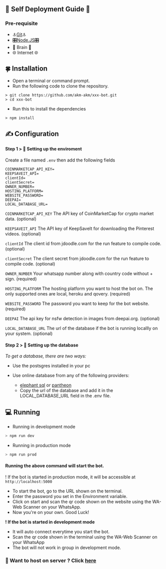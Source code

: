 ## 🤖️ Self Deployment Guide 🤖️


### Pre-requisite
- ⚓[Git](https://git-scm.com/)⚓
- 🎛️[Node.JS](https://nodejs.org/en/)🎛️
- 🧠️ Brain 🧠️
- 🌐️ Internet 🌐️️


## 🍀 Installation

- Open a terminal or command prompt.
- Run the following code to clone the repository.

```SH
> git clone https://github.com/akm-akm/xxx-bot.git
> cd xxx-bot
```

- Run this to install the dependencies

```SH
> npm install
```

## ✍ Configuration

#### Step 1 > 🚂 Setting up the enviroment

 Create a file named `.env` then add the following fields

```env
COINMARKETCAP_API_KEY=
KEEPSAVEIT_API=
clientId=
clientSecret=
OWNER_NUMBER=
HOSTING_PLATFORM=
WEBSITE_PASSWORD=
DEEPAI=
LOCAL_DATABASE_URL=
```

`COINMARKETCAP_API_KEY` The API key of CoinMarketCap for crypto market data. (optional)

`KEEPSAVEIT_API` The API key of KeepSaveIt for downloading the Pinterest videos. (optional)

`clientId` The client id from jdoodle.com for the run feature to compile code. (optional)

`clientSecret` The client secret from jdoodle.com for the run feature to compile code. (optional)

`OWNER_NUMBER` Your whatsapp number along with country code without + sign. (required)

`HOSTING_PLATFORM` The hosting platform you want to host the bot on. The only supported ones are local, heroku and qovery. (required)

`WEBSITE_PASSWORD` The password you want to keep for the bot website. (required)

`DEEPAI` The api key for nsfw detection in images from deepai.org. (optional)

`LOCAL_DATABASE_URL` The url of the database if the bot is running locallly on your system. (optional)


#### Step 2 > 💾 Setting up the database

*To get a database, there are two ways:*

- Use the postsgres installed in your pc

- Use online database from any of the following providers:
  - [elephant sql](https://customer.elephantsql.com/signup) or [pantheon](https://pantheon.io/register)
  - Copy the url of the database and add it in the LOCAL_DATABASE_URL field in the .env file.


## 💻 Running

- Running in development mode

```sh
> npm run dev
```

- Running in production mode

```sh
> npm run prod
```

#### Running the above command will start the bot.

! If the bot is started in production mode, it will be accessible at `http://localhost:5000`

- To start the bot, go to the URL shown on the terminal.
- Enter the password you set in the Environment variable.
- Click on start and scan the qr code shown on the website using the WA-Web Scanner on your WhatsApp.
- Now you're on your own. Good Luck!

**! If the bot is started in development mode**

- It will auto connect everytime you start the bot.
- Scan the qr code shown in the terminal using the WA-Web Scanner on your WhatsApp
- The bot will not work in group in development mode.




###  🔗 Want to host on server ? Click [here](heroku-hosting.md)